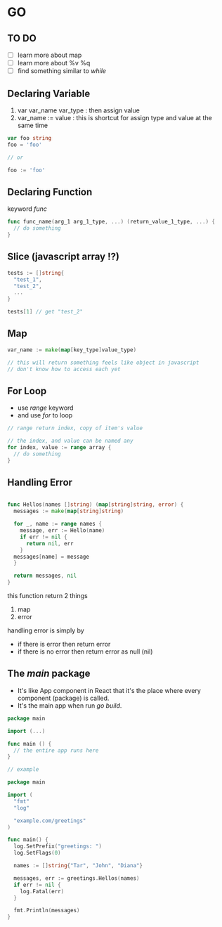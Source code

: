 # GO

## TO DO

- [ ] learn more about map
- [ ] learn more about %v %q
- [ ] find something similar to _while_

## Declaring Variable

1. var var_name var_type : then assign value
2. var_name := value : this is shortcut for assign type and value at the same time

```go
var foo string
foo = 'foo'

// or

foo := 'foo'
```

## Declaring Function

keyword _func_

```go
func func_name(arg_1 arg_1_type, ...) (return_value_1_type, ...) {
  // do something
}
```

## Slice (javascript array !?)

```go
tests := []string{
  "test_1",
  "test_2",
  ...
}

tests[1] // get "test_2"
```

## Map

```go
var_name := make(map[key_type]value_type)

// this will return something feels like object in javascript
// don't know how to access each yet
```

## For Loop

- use _range_ keyword
- and use _for_ to loop

```go
// range return index, copy of item's value

// the index, and value can be named any
for index, value := range array {
  // do something
}
```

## Handling Error

```go

func Hellos(names []string) (map[string]string, error) {
  messages := make(map[string]string)

  for _, name := range names {
    message, err := Hello(name)
    if err != nil {
      return nil, err
    }
  messages[name] = message
  }

  return messages, nil
}
```

this function return 2 things

1. map
2. error

handling error is simply by

- if there is error then return error
- if there is no error then return error as null (nil)

## The _main_ package

- It's like App component in React that it's the place where every component (package) is called.
- It's the main app when run _go build_.

```go
package main

import (...)

func main () {
  // the entire app runs here
}

// example

package main

import (
  "fmt"
  "log"

  "example.com/greetings"
)

func main() {
  log.SetPrefix("greetings: ")
  log.SetFlags(0)

  names := []string{"Tar", "John", "Diana"}

  messages, err := greetings.Hellos(names)
  if err != nil {
    log.Fatal(err)
  }

  fmt.Println(messages)
}

```
